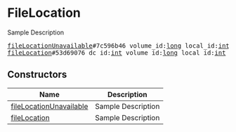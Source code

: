 # FileLocation

Sample Description

<pre>
<a href="../constructor/fileLocationUnavailable.md">fileLocationUnavailable</a>#7c596b46 volume_id:<a href="../type/long.md">long</a> local_id:<a href="../type/int.md">int</a> secret:<a href="../type/long.md">long</a> = <a href="../type/FileLocation.md">FileLocation</a>;
<a href="../constructor/fileLocation.md">fileLocation</a>#53d69076 dc_id:<a href="../type/int.md">int</a> volume_id:<a href="../type/long.md">long</a> local_id:<a href="../type/int.md">int</a> secret:<a href="../type/long.md">long</a> = <a href="../type/FileLocation.md">FileLocation</a>;
</pre>

## Constructors

| Name | Description |
|------|-------------|
| [fileLocationUnavailable](../constructor/fileLocationUnavailable.md) | Sample Description |
| [fileLocation](../constructor/fileLocation.md) | Sample Description |

